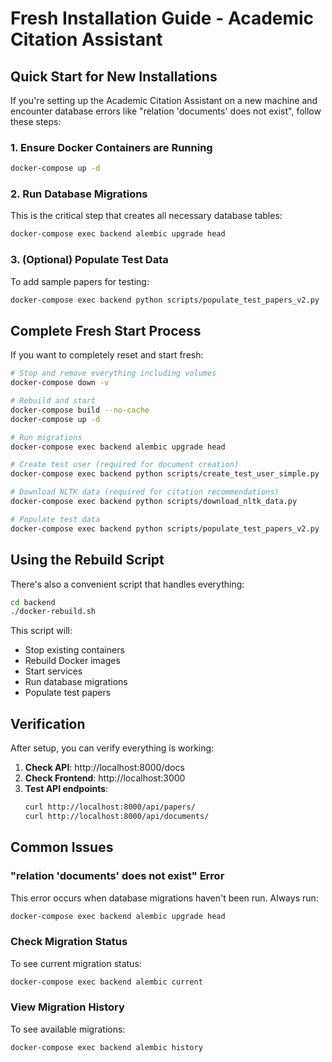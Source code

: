 # Fresh Installation Guide - Academic Citation Assistant

## Quick Start for New Installations

If you're setting up the Academic Citation Assistant on a new machine and encounter database errors like "relation 'documents' does not exist", follow these steps:

### 1. Ensure Docker Containers are Running
```bash
docker-compose up -d
```

### 2. Run Database Migrations
This is the critical step that creates all necessary database tables:
```bash
docker-compose exec backend alembic upgrade head
```

### 3. (Optional) Populate Test Data
To add sample papers for testing:
```bash
docker-compose exec backend python scripts/populate_test_papers_v2.py
```

## Complete Fresh Start Process

If you want to completely reset and start fresh:

```bash
# Stop and remove everything including volumes
docker-compose down -v

# Rebuild and start
docker-compose build --no-cache
docker-compose up -d

# Run migrations
docker-compose exec backend alembic upgrade head

# Create test user (required for document creation)
docker-compose exec backend python scripts/create_test_user_simple.py

# Download NLTK data (required for citation recommendations)
docker-compose exec backend python scripts/download_nltk_data.py

# Populate test data
docker-compose exec backend python scripts/populate_test_papers_v2.py
```

## Using the Rebuild Script

There's also a convenient script that handles everything:
```bash
cd backend
./docker-rebuild.sh
```

This script will:
- Stop existing containers
- Rebuild Docker images
- Start services
- Run database migrations
- Populate test papers

## Verification

After setup, you can verify everything is working:

1. **Check API**: http://localhost:8000/docs
2. **Check Frontend**: http://localhost:3000
3. **Test API endpoints**:
   ```bash
   curl http://localhost:8000/api/papers/
   curl http://localhost:8000/api/documents/
   ```

## Common Issues

### "relation 'documents' does not exist" Error
This error occurs when database migrations haven't been run. Always run:
```bash
docker-compose exec backend alembic upgrade head
```

### Check Migration Status
To see current migration status:
```bash
docker-compose exec backend alembic current
```

### View Migration History
To see available migrations:
```bash
docker-compose exec backend alembic history
```